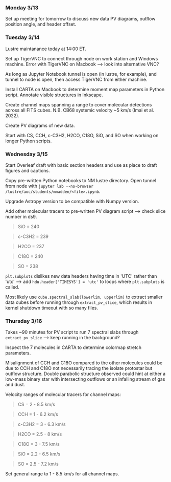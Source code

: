 ### Monday 3/13

Set up meeting for tomorrow to discuss new data PV diagrams, outflow position angle, and header offset.

### Tuesday 3/14

Lustre maintanance today at 14:00 ET. 

Set up TigerVNC to connect through node on work station and Windows machine. Error with TigerVNC on Macbook --> look into alternative VNC?

As long as Jupyter Notebook tunnel is open (in lustre, for example), and tunnel to node is open, then access TigerVNC from either machine.

Install CARTA on Macbook to determine moment map parameters in Python script. Annotate visible structures in Inkscape. 

Create channel maps spanning a range to cover molecular detections across all FITS cubes. N.B. CB68 systemic velocity ~5 km/s (Imai et al. 2022). 

Create PV diagrams of new data. 

Start with CS, CCH, c-C3H2, H2CO, C18O, SiO, and SO when working on longer Python scripts. 

### Wednesday 3/15 

Start Overleaf draft with basic section headers and use as place to draft figures and captions. 

Copy pre-written Python notebooks to NM lustre directory. Open tunnel from node with `jupyter lab --no-browser /lustre/aoc/students/mmadden/<file>.ipynb`.

Upgrade Astropy version to be compatible with Numpy version.

Add other molecular tracers to pre-written PV diagram script --> check slice number in ds9.
  
> SiO = 240

> c-C3H2 = 239

> H2CO = 237

> C18O = 240

> SO = 238

`plt.subplots` dislikes new data headers having time in 'UTC' rather than 'utc' --> add `hdu.header['TIMESYS'] = 'utc'` to loops where `plt.subplots` is called. 

Most likely use `cube.spectral_slab(lowerlim, upperlim)` to extract smaller data cubes before running through `extract_pv_slice`, which results in kernel shutdown timeout with so many files.

### Thursday 3/16 

Takes ~90 minutes for PV script to run 7 spectral slabs through `extract_pv_slice` --> keep running in the background?

Inspect the 7 molecules in CARTA to determine colormap stretch parameters. 

Misalignment of CCH and C18O compared to the other molecules could be due to CCH and C18O not necessarily tracing the isolate protostar but outflow structure. Double parabolic structure observed could hint at either a low-mass binary star with intersecting outflows or an infalling stream of gas and dust.

Velocity ranges of molecular tracers for channel maps:

> CS = 2 - 8.5 km/s

> CCH = 1 - 6.2 km/s

> c-C3H2 = 3 - 6.3 km/s

> H2CO = 2.5 - 8 km/s

> C18O = 3 - 7.5 km/s

> SiO = 2.2 - 6.5 km/s

> SO = 2.5 - 7.2 km/s

Set general range to 1 - 8.5 km/s for all channel maps.

